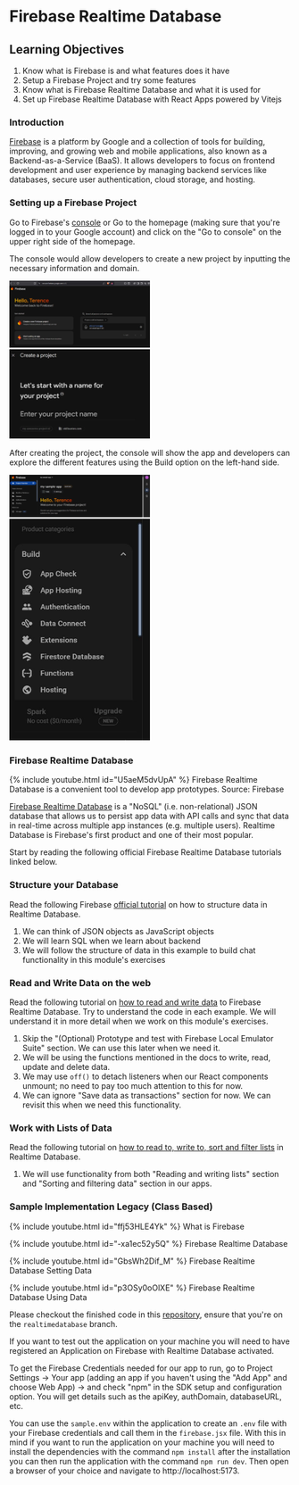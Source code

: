 # Firebase Realtime Database

## Learning Objectives

1. Know what is Firebase is and what features does it have
2. Setup a Firebase Project and try some features
2. Know what is Firebase Realtime Database and what it is used for
3. Set up Firebase Realtime Database with React Apps powered by Vitejs

### Introduction

[Firebase](https://firebase.google.com/) is a platform by Google and a collection of tools for building, improving, and growing web and mobile applications, also known as a Backend-as-a-Service (BaaS). It allows developers to focus on frontend development and user experience by managing backend services like databases, secure user authentication, cloud storage, and hosting.

### Setting up a Firebase Project

Go to Firebase's [console](https://console.firebase.google.com/u/0/) or Go to the homepage (making sure that you're logged in to your Google account) and click on the "Go to console" on the upper right side of the homepage.

The console would allow developers to create a new project by inputting the necessary information and domain.

<img src="../assets/firebase_console.JPG" width="50%"/>

<img src="../assets/firebase_project.JPG" width="50%"/>

After creating the project, the console will show the app and developers can explore the different features using the Build option on the left-hand side.

<img src="../assets/firebase_app.JPG" width="50%"/>
<img src="../assets/firebase_build.JPG" width="50%"/>

### Firebase Realtime Database

{% include youtube.html id="U5aeM5dvUpA" %}
Firebase Realtime Database is a convenient tool to develop app prototypes. Source: Firebase


<a href="https://firebase.google.com/docs/database" target="_blank">Firebase Realtime Database</a> is a "NoSQL" (i.e. non-relational) JSON database that allows us to persist app data with API calls and sync that data in real-time across multiple app instances (e.g. multiple users). Realtime Database is Firebase's first product and one of their most popular.

Start by reading the following official Firebase Realtime Database tutorials linked below.

### Structure your Database

Read the following Firebase <a href="https://firebase.google.com/docs/database/web/structure-data" target="_blank">official tutorial</a> on how to structure data in Realtime Database.

1. We can think of JSON objects as JavaScript objects
2. We will learn SQL when we learn about backend
3. We will follow the structure of data in this example to build chat functionality in this module's exercises

### Read and Write Data on the web

Read the following tutorial on <a href="https://firebase.google.com/docs/database/web/read-and-write" target="_blank">how to read and write data</a> to Firebase Realtime Database. Try to understand the code in each example. We will understand it in more detail when we work on this module's exercises.

1. Skip the "(Optional) Prototype and test with Firebase Local Emulator Suite" section. We can use this later when we need it.
2. We will be using the functions mentioned in the docs to write, read, update and delete data.
3. We may use `off()` to detach listeners when our React components unmount; no need to pay too much attention to this for now.
4. We can ignore "Save data as transactions" section for now. We can revisit this when we need this functionality.

### Work with Lists of Data

Read the following tutorial on <a href="https://firebase.google.com/docs/database/web/lists-of-data" target="_blank">how to read to, write to, sort and filter lists</a> in Realtime Database.

1. We will use functionality from both "Reading and writing lists" section and "Sorting and filtering data" section in our apps.

### Sample Implementation Legacy (Class Based)

{% include youtube.html id="ffj53HLE4Yk" %}
What is Firebase


{% include youtube.html id="-xa1ec52y5Q" %}
Firebase Realtime Database


{% include youtube.html id="GbsWh2Dif_M" %}
Firebase Realtime Database Setting Data


{% include youtube.html id="p3OSy0oOlXE" %}
Firebase Realtime Database Using Data


Please checkout the finished code in this <a href="https://github.com/skillsUnion/firebase-examples/tree/realtimedatabase" target="_blank">repository</a>, ensure that you're on the `realtimedatabase` branch. 

If you want to test out the application on your machine you will need to have registered an Application on Firebase with Realtime Database activated. 

To get the Firebase Credentials needed for our app to run, go to Project Settings -> Your app (adding an app if you haven't using the "Add App" and choose Web App) -> and check "npm" in the SDK setup and configuration option. You will get details such as the apiKey, authDomain, databaseURL, etc. 

You can use the `sample.env` within the application to create an `.env` file with your Firebase credentials and call them in the `firebase.jsx` file. With this in mind if you want to run the application on your machine you will need to install the dependencies with the command `npm install` after the installation you can then run the application with the command `npm run dev`. Then open a browser of your choice and navigate to  http://localhost:5173.
